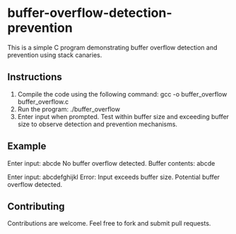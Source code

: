 # buffer-overflow-detection-prevention 

This is a simple C program demonstrating buffer overflow detection and prevention using stack canaries.

## Instructions

1. Compile the code using the following command: gcc -o buffer_overflow buffer_overflow.c
2. Run the program: ./buffer_overflow
3. Enter input when prompted. Test within buffer size and exceeding buffer size to observe detection and prevention mechanisms.

## Example
Enter input: abcde
No buffer overflow detected. Buffer contents: abcde

Enter input: abcdefghijkl
Error: Input exceeds buffer size. Potential buffer overflow detected.


## Contributing
Contributions are welcome. Feel free to fork and submit pull requests.



